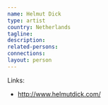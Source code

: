 ```yaml
---
name: Helmut Dick
type: artist
country: Netherlands
tagline:
description:
related-persons:
connections:
layout: person
---
```

Links:
* <http://www.helmutdick.com/>
